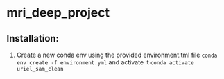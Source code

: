 # mri_deep_project

## Installation:
1. Create a new conda env using the provided environment.tml file `conda env create -f environment.yml` and activate it `conda activate uriel_sam_clean`




